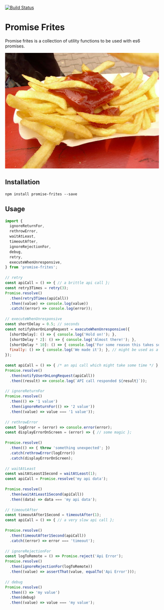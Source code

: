 [![Build Status](https://travis-ci.org/webpapaya/promise-frites.svg?branch=master)](https://travis-ci.org/webpapaya/promise-frites)

# Promise Frites

Promise frites is a collection of utility functions to be used with es6 promises.

![Image from Wikipedia](https://raw.githubusercontent.com/webpapaya/promise-frites/master/assets/promise-frites.jpg)

## Installation
```
npm install promise-frites --save
```

## Usage
```js
import {
  ignoreReturnFor,
  rethrowError,  
  waitAtLeast,
  timeoutAfter,
  ignoreRejectionFor,
  debug,
  retry,
  executeWhenUnresponsive,
} from 'promise-frites';

// retry
const apiCall = () => { // a brittle api call };
const retry3Times = retry(3);
Promise.resolve()
  .then(retry3Times(apiCall))
  .then((value) => console.log(value))
  .catch((error) => console.log(error));
  
// executeWhenUnresponsive
const shortDelay = 0.5; // seconds
const notifyUserOnLongRequest = executeWhenUnresponsive({
  [shortDelay]: () => { console.log('Hold on!'); },
  [shortDelay * 2]: () => { console.log('Almost there!'); },
  [shortDelay * 10]: () => { console.log('For some reason this takes some time!'); },
  finally: () => { console.log('We made it'); }, // might be used as a teardown fn.
});

const apiCall = () => { /* an api call which might take some time */ };
Promise.resolve()
  .then(notifyUserOnLongRequest(apiCall))
  .then((result) => console.log(`API call responded ${result}`));

// ignoreReturnFor
Promise.resolve()
  .then(() => '1 value')
  .then(ignoreReturnFor(() => '2 value'))
  .then((value) => value === '1 value'));
  
// rethrowError
const logError = (error) => console.error(error);
const displayErrorOnScreen = (error) => { // some magic };

Promise.resolve()
  .then(() => { throw 'something unexpected'; })
  .catch(rethrowError(logError))
  .catch(displayErrorOnScreen);
  
// waitAtLeast
const waitAtLeast1Second = waitAtLeast(1);
const apiCall = Promise.resolve('my api data');

Promise.resolve()
  .then(waitAtLeast1Second(apiCall))
  .then((data) => data === 'my api data');
  
// timeoutAfter
const timeoutAfter1Second = timeoutAfter(1);
const apiCall = () => { // a very slow api call };

Promise.resolve()
  .then(timeoutAfter1Second(apiCall))
  .catch((error) => error === 'timeout');
  
// ignoreRejectionFor
const logToRemote = () => Promise.reject('Api Error');
Promise.resolve()
  .then(ignoreRejectionFor(logToRemote))
  .then((value) => assertThat(value, equalTo('Api Error')));

// debug
Promise.resolve()
  .then(() => 'my value')
  .then(debug)
  .then((value) => value === 'my value');
```
